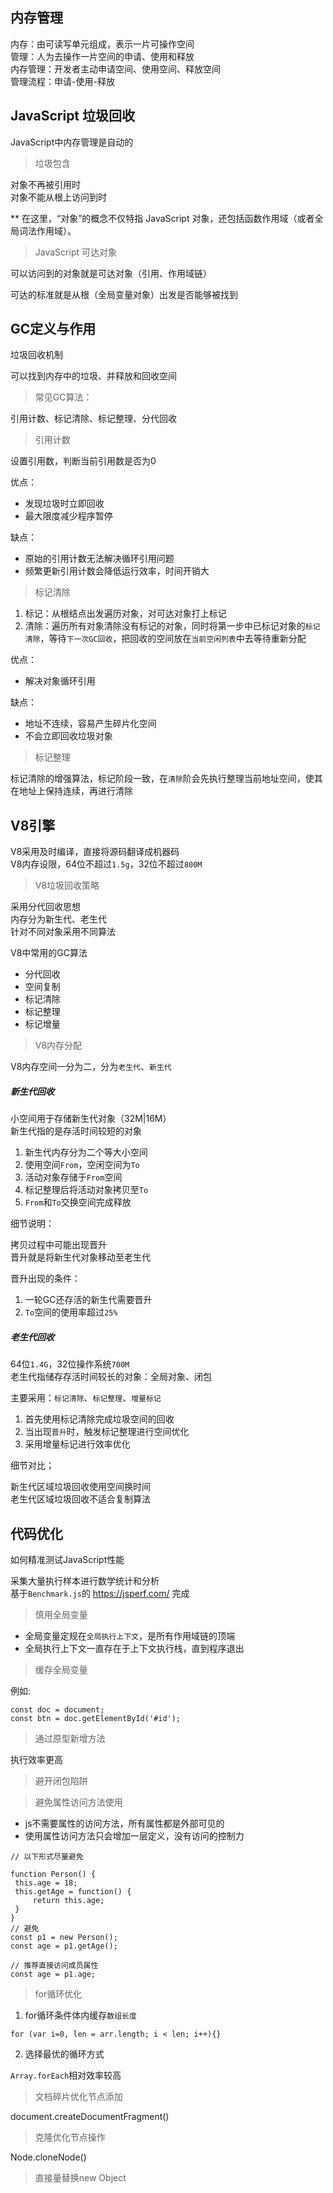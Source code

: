 ## 内存管理  

内存：由可读写单元组成，表示一片可操作空间  
管理：人为去操作一片空间的申请、使用和释放  
内存管理：开发者主动申请空间、使用空间、释放空间  
管理流程：申请-使用-释放  

## JavaScript 垃圾回收 

JavaScript中内存管理是自动的  

> 垃圾包含  

对象不再被引用时  
对象不能从根上访问到时 

** 在这里，“对象”的概念不仅特指 JavaScript 对象，还包括函数作用域（或者全局词法作用域）。

> JavaScript 可达对象 

可以访问到的对象就是可达对象（引用、作用域链）  

可达的标准就是从根（全局变量对象）出发是否能够被找到  

## GC定义与作用 

垃圾回收机制 

可以找到内存中的垃圾、并释放和回收空间  

> 常见GC算法： 

引用计数、标记清除、标记整理、分代回收

> 引用计数 

设置引用数，判断当前引用数是否为0

优点：

- 发现垃圾时立即回收  
- 最大限度减少程序暂停  

缺点：

- 原始的引用计数无法解决循环引用问题 
- 频繁更新引用计数会降低运行效率，时间开销大

> 标记清除 

1. 标记：从根结点出发遍历对象，对可达对象打上标记 
2. 清除：遍历所有对象清除没有标记的对象，同时将第一步中已标记对象的`标记清除`，等待`下一次GC回收`，把回收的空间放在`当前空闲列表`中去等待重新分配

优点：

- 解决对象循环引用  

缺点：

- 地址不连续，容易产生碎片化空间
- 不会立即回收垃圾对象

> 标记整理  

标记清除的增强算法，标记阶段一致，在`清除`阶会先执行整理当前地址空间，使其在地址上保持连续，再进行清除

## V8引擎 

V8采用及时编译，直接将源码翻译成机器码  
V8内存设限，64位不超过`1.5g`，32位不超过`800M`

> V8垃圾回收策略  

采用分代回收思想  
内存分为新生代、老生代  
针对不同对象采用不同算法

V8中常用的GC算法 

- 分代回收
- 空间复制
- 标记清除
- 标记整理
- 标记增量

> V8内存分配  

V8内存空间一分为二，分为`老生代`、`新生代`

<h5>新生代回收</h5>  

小空间用于存储新生代对象（32M|16M）  
新生代指的是存活时间较短的对象  

1. 新生代内存分为二个等大小空间
2. 使用空间`From`，空闲空间为`To`
3. 活动对象存储于`From`空间  
4. 标记整理后将活动对象拷贝至`To`
5. `From`和`To`交换空间完成释放 

细节说明：

拷贝过程中可能出现晋升  
晋升就是将新生代对象移动至老生代 

晋升出现的条件：
1. 一轮GC还存活的新生代需要晋升  
2. `To`空间的使用率超过`25%`

<h5>老生代回收</h5>

64位`1.4G`，32位操作系统`700M`  
老生代指储存存活时间较长的对象：全局对象、闭包

主要采用：`标记清除`、`标记整理`、`增量标记`

1. 首先使用标记清除完成垃圾空间的回收
2. 当出现`晋升`时，触发标记整理进行空间优化
3. 采用增量标记进行效率优化

细节对比；

新生代区域垃圾回收使用空间换时间  
老生代区域垃圾回收不适合复制算法

## 代码优化

如何精准测试JavaScript性能  

采集大量执行样本进行数学统计和分析  
基于`Benchmark.js`的 https://jsperf.com/ 完成

> 慎用全局变量  

- 全局变量定规在`全局执行上下文`，是所有作用域链的顶端  
- 全局执行上下文一直存在于上下文执行栈，直到程序退出 

> 缓存全局变量  

例如:

```
const doc = document;
const btn = doc.getElementById('#id');
```

> 通过原型新增方法  

执行效率更高

> 避开闭包陷阱

> 避免属性访问方法使用  

- js不需要属性的访问方法，所有属性都是外部可见的
- 使用属性访问方法只会增加一层定义，没有访问的控制力

```
// 以下形式尽量避免

function Person() {
 this.age = 18;
 this.getAge = function() {
     return this.age;
 }
}
// 避免
const p1 = new Person();
const age = p1.getAge();

// 推荐直接访问成员属性
const age = p1.age;
```

> for循环优化

1. for循环条件体内缓存`数组长度` 
```
for (var i=0, len = arr.length; i < len; i++){}
```

2. 选择最优的循环方式

`Array.forEach`相对效率较高

> 文档碎片优化节点添加  

document.createDocumentFragment()

> 克隆优化节点操作 

Node.cloneNode()

> 直接量替换new Object